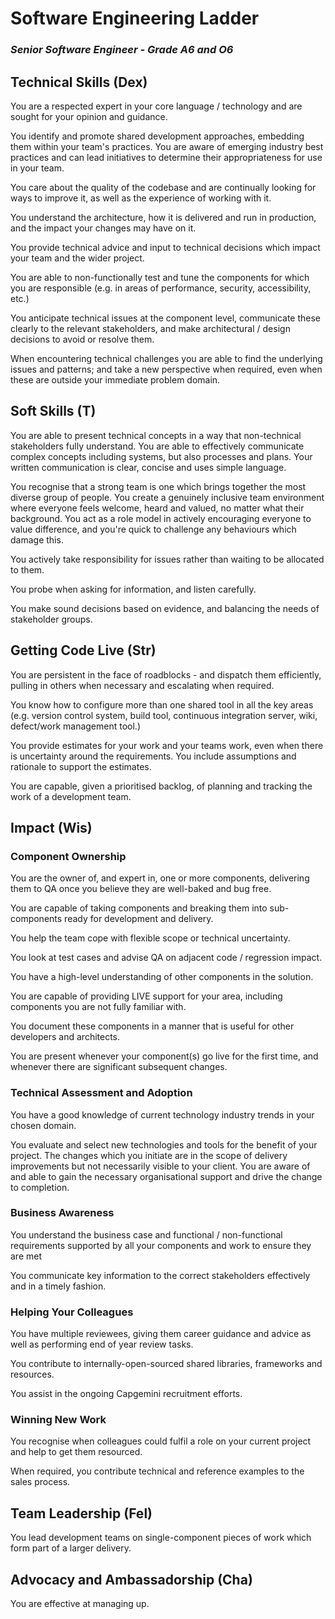 # Software Engineering Ladder
### _Senior Software Engineer - Grade A6 and O6_
## Technical Skills (Dex)
You are a respected expert in your core language / technology and are sought for your opinion and guidance.

You identify and promote shared development approaches, embedding them within your team's practices. You are aware of emerging industry best practices and can lead initiatives to determine their appropriateness for use in your team.

You care about the quality of the codebase and are continually looking for ways to improve it, as well as the experience of working with it.

You understand the architecture, how it is delivered and run in production, and the impact your changes may have on it.

You provide technical advice and input to technical decisions which impact your team and the wider project.

You are able to non-functionally test and tune the components for which you are responsible (e.g. in areas of performance, security, accessibility, etc.)

You anticipate technical issues at the component level, communicate these clearly to the relevant stakeholders, and make architectural / design decisions to avoid or resolve them.

When encountering technical challenges you are able to find the underlying issues and patterns; and take a new perspective when required, even when these are outside your immediate problem domain.

## Soft Skills (T)
You are able to present technical concepts in a way that non-technical stakeholders fully understand. You are able to effectively communicate complex concepts including systems, but also processes and plans. Your written communication is clear, concise and uses simple language.

You recognise that a strong team is one which brings together the most diverse group of people. You create a genuinely inclusive team environment where everyone feels welcome, heard and valued, no matter what their background. You act as a role model in actively encouraging everyone to value difference, and you're quick to challenge any behaviours which damage this.

You actively take responsibility for issues rather than waiting to be allocated to them.

You probe when asking for information, and listen carefully.

You make sound decisions based on evidence, and balancing the needs of stakeholder groups.

## Getting Code Live (Str)
You are persistent in the face of roadblocks - and dispatch them efficiently, pulling in others when necessary and escalating when required.

You know how to configure more than one shared tool in all the key areas (e.g. version control system, build tool, continuous integration server, wiki, defect/work management tool.)

You provide estimates for your work and your teams work, even when there is uncertainty around the requirements. You include assumptions and rationale to support the estimates.

You are capable, given a prioritised backlog, of planning and tracking the work of a development team.

## Impact (Wis)
### Component Ownership
You are the owner of, and expert in, one or more components, delivering them to QA once you believe they are well-baked and bug free.

You are capable of taking components and breaking them into sub-components ready for development and delivery.

You help the team cope with flexible scope or technical uncertainty.

You look at test cases and advise QA on adjacent code / regression impact.

You have a high-level understanding of other components in the solution.

You are capable of providing LIVE support for your area, including components you are not fully familiar with.

You document these components in a manner that is useful for other developers and architects.

You are present whenever your component(s) go live for the first time, and whenever there are significant subsequent changes.

### Technical Assessment and Adoption
You have a good knowledge of current technology industry trends in your chosen domain.

You evaluate and select new technologies and tools for the benefit of your project. The changes which you initiate are in the scope of delivery improvements but not necessarily visible to your client. You are aware of and able to gain the necessary organisational support and drive the change to completion.

### Business Awareness
You understand the business case and functional / non-functional requirements supported by all your components and work to ensure they are met

You communicate key information to the correct stakeholders effectively and in a timely fashion.

### Helping Your Colleagues
You have multiple reviewees, giving them career guidance and advice as well as performing end of year review tasks.

You contribute to internally-open-sourced shared libraries, frameworks and resources.

You assist in the ongoing Capgemini recruitment efforts.

### Winning New Work
You recognise when colleagues could fulfil a role on your current project and help to get them resourced.

When required, you contribute technical and reference examples to the sales process.

## Team Leadership (Fel)
You lead development teams on single-component pieces of work which form part of a larger delivery.

## Advocacy and Ambassadorship (Cha)
You are effective at managing up.
